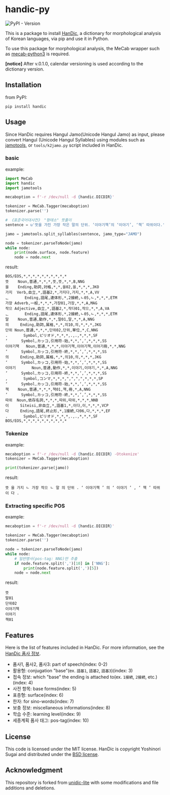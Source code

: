 # handic-py

![PyPI - Version](https://img.shields.io/pypi/v/handic)

This is a package to install [HanDic](https://github.com/okikirmui/handic), a dictionary for morphological analysis of Korean languages, via pip and use it in Python.

To use this package for morphological analysis, the MeCab wrapper such as [mecab-python3](https://github.com/SamuraiT/mecab-python3) is required.

**[notice]** After v.0.1.0, calendar versioning is used according to the dictionary version.

## Installation

from PyPI:

```Shell
pip install handic
```

## Usage

Since HanDic requires Hangul Jamo(Unicode Hangul Jamo) as input, please convert Hangul (Unicode Hangul Syllables) using modules such as [jamotools](https://pypi.org/project/jamotools/), or `tools/k2jamo.py` script included in HanDic.

### basic

example:

```Python
import MeCab
import handic
import jamotools

mecaboption = f'-r /dev/null -d {handic.DICDIR}'

tokenizer = MeCab.Tagger(mecaboption)
tokenizer.parse('')

# 《표준국어대사전》 "형태소" 뜻풀이
sentence = u'뜻을 가진 가장 작은 말의 단위. ‘이야기책’의 ‘이야기’, ‘책’ 따위이다.'

jamo = jamotools.split_syllables(sentence, jamo_type="JAMO")

node = tokenizer.parseToNode(jamo)
while node:
    print(node.surface, node.feature)
    node = node.next
```

result:

```Shell
BOS/EOS,*,*,*,*,*,*,*,*,*,*
뜻    Noun,普通,*,*,*,뜻,뜻,*,*,B,NNG
을    Ending,助詞,対格,*,*,을02,을,*,*,*,JKO
가지  Verb,自立,*,語基2,*,가지다,가지,*,*,A,VV
ᆫ       Ending,語尾,連体形,*,2接続,ㄴ05,ㄴ,*,*,*,ETM
가장 Adverb,一般,*,*,*,가장01,가장,*,*,A,MAG
작으 Adjective,自立,*,語基2,*,작다01,작으,*,*,A,VA
ᆫ       Ending,語尾,連体形,*,2接続,ㄴ05,ㄴ,*,*,*,ETM
말    Noun,普通,動作,*,*,말01,말,*,*,A,NNG
의     Ending,助詞,属格,*,*,의10,의,*,*,*,JKG
단위 Noun,普通,*,*,*,단위02,단위,單位,*,C,NNG
.       Symbol,ピリオド,*,*,*,.,.,*,*,*,SF
‘      Symbol,カッコ,引用符-始,*,*,‘,‘,*,*,*,SS
이야기책   Noun,普通,*,*,*,이야기책,이야기책,이야기冊,*,*,NNG
’      Symbol,カッコ,引用符-終,*,*,’,’,*,*,*,SS
의     Ending,助詞,属格,*,*,의10,의,*,*,*,JKG
‘      Symbol,カッコ,引用符-始,*,*,‘,‘,*,*,*,SS
이야기       Noun,普通,動作,*,*,이야기,이야기,*,*,A,NNG
’      Symbol,カッコ,引用符-終,*,*,’,’,*,*,*,SS
,       Symbol,コンマ,*,*,*,",",",",*,*,*,SP
‘      Symbol,カッコ,引用符-始,*,*,‘,‘,*,*,*,SS
책    Noun,普通,*,*,*,책01,책,冊,*,A,NNG
’      Symbol,カッコ,引用符-終,*,*,’,’,*,*,*,SS
따위  Noun,依存名詞,*,*,*,따위,따위,*,*,*,NNB
이     Siteisi,非自立,*,語基1,*,이다,이,*,*,*,VCP
다     Ending,語尾,終止形,*,1接続,다06,다,*,*,*,EF
.       Symbol,ピリオド,*,*,*,.,.,*,*,*,SF
BOS/EOS,*,*,*,*,*,*,*,*,*,*
```

### Tokenize

example:

```Python
mecaboption = f'-r /dev/null -d {handic.DICDIR} -Otokenize'
tokenizer = MeCab.Tagger(mecaboption)

print(tokenizer.parse(jamo))
```

result:

```Shell
뜻 을 가지 ㄴ 가장 작으 ㄴ 말 의 단위 . ‘ 이야기책 ’ 의 ‘ 이야기 ’ , ‘ 책 ’ 따위 이 다 .
```

### Extracting specific POS

example:

```Python
mecaboption = f'-r /dev/null -d {handic.DICDIR}'

tokenizer = MeCab.Tagger(mecaboption)
tokenizer.parse('')

node = tokenizer.parseToNode(jamo)
while node:
    # 일반명사(pos-tag: NNG)만 추출
    if node.feature.split(',')[10] in ['NNG']:
        print(node.feature.split(',')[5])
    node = node.next
```

result:

```Shell
뜻
말01
단위02
이야기책
이야기
책01
```

## Features

Here is the list of features included in HanDic. For more information, see the [HanDic 품사 정보](https://github.com/okikirmui/handic/blob/main/docs/pos_detail.md).

  - 품사1, 품사2, 품사3: part of speech(index: 0-2)
  - 활용형: conjugation "base"(ex. `語基1`, `語基2`, `語基3`)(index: 3)
  - 접속 정보: which "base" the ending is attached to(ex. `1接続`, `2接続`, etc.)(index: 4)
  - 사전 항목: base forms(index: 5)
  - 표층형: surface(index: 6)
  - 한자: for sino-words(index: 7)
  - 보충 정보: miscellaneous informations(index: 8)
  - 학습 수준: learning level(index: 9)
  - 세종계획 품사 태그: pos-tag(index: 10)

## License

This code is licensed under the MIT license. HanDic is copyright Yoshinori Sugai and distributed under the [BSD license](./LICENSE.handic). 

## Acknowledgment

This repository is forked from [unidic-lite](https://github.com/polm/unidic-lite) with some modifications and file additions and deletions.
